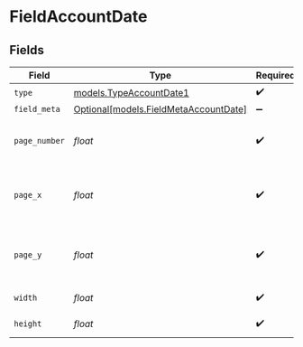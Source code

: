 # FieldAccountDate


## Fields

| Field                                                                      | Type                                                                       | Required                                                                   | Description                                                                |
| -------------------------------------------------------------------------- | -------------------------------------------------------------------------- | -------------------------------------------------------------------------- | -------------------------------------------------------------------------- |
| `type`                                                                     | [models.TypeAccountDate1](../models/typeaccountdate1.md)                   | :heavy_check_mark:                                                         | N/A                                                                        |
| `field_meta`                                                               | [Optional[models.FieldMetaAccountDate]](../models/fieldmetaaccountdate.md) | :heavy_minus_sign:                                                         | N/A                                                                        |
| `page_number`                                                              | *float*                                                                    | :heavy_check_mark:                                                         | The page number the field will be on.                                      |
| `page_x`                                                                   | *float*                                                                    | :heavy_check_mark:                                                         | The X coordinate of where the field will be placed.                        |
| `page_y`                                                                   | *float*                                                                    | :heavy_check_mark:                                                         | The Y coordinate of where the field will be placed.                        |
| `width`                                                                    | *float*                                                                    | :heavy_check_mark:                                                         | The width of the field.                                                    |
| `height`                                                                   | *float*                                                                    | :heavy_check_mark:                                                         | The height of the field.                                                   |